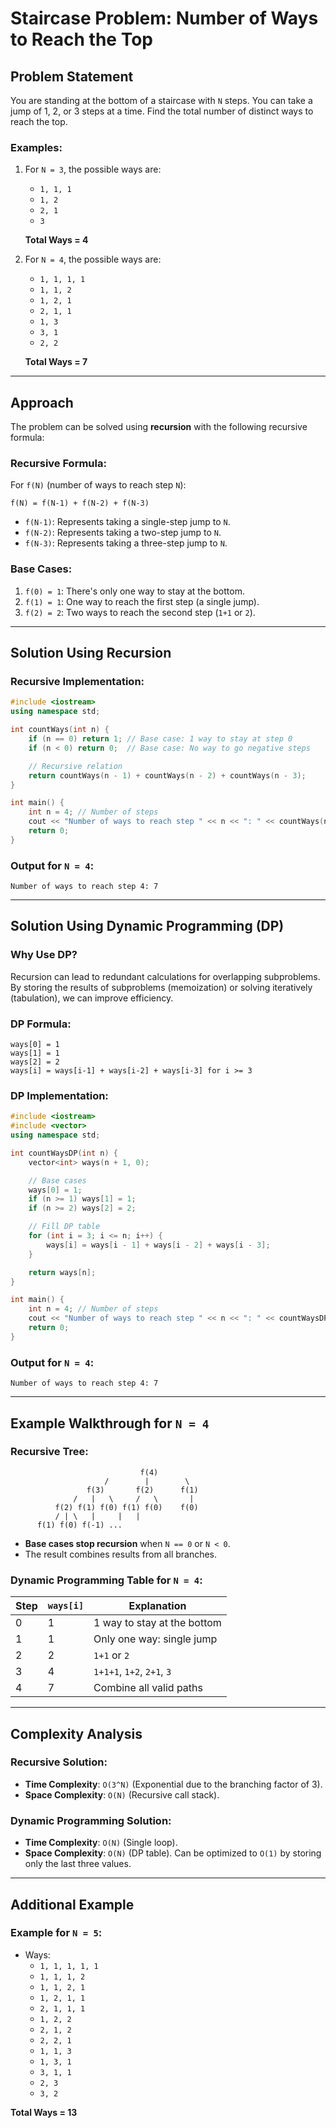 # Staircase Problem: Number of Ways to Reach the Top

## Problem Statement
You are standing at the bottom of a staircase with `N` steps. You can take a jump of 1, 2, or 3 steps at a time. Find the total number of distinct ways to reach the top.

### Examples:
1. For `N = 3`, the possible ways are:
   - `1, 1, 1`
   - `1, 2`
   - `2, 1`
   - `3`
   
   **Total Ways = 4**

2. For `N = 4`, the possible ways are:
   - `1, 1, 1, 1`
   - `1, 1, 2`
   - `1, 2, 1`
   - `2, 1, 1`
   - `1, 3`
   - `3, 1`
   - `2, 2`

   **Total Ways = 7**

---

## Approach

The problem can be solved using **recursion** with the following recursive formula:

### Recursive Formula:
For `f(N)` (number of ways to reach step `N`):
```
f(N) = f(N-1) + f(N-2) + f(N-3)
```
- `f(N-1)`: Represents taking a single-step jump to `N`.
- `f(N-2)`: Represents taking a two-step jump to `N`.
- `f(N-3)`: Represents taking a three-step jump to `N`.

### Base Cases:
1. `f(0) = 1`: There's only one way to stay at the bottom.
2. `f(1) = 1`: One way to reach the first step (a single jump).
3. `f(2) = 2`: Two ways to reach the second step (`1+1` or `2`).

---

## Solution Using Recursion

### Recursive Implementation:
```cpp
#include <iostream>
using namespace std;

int countWays(int n) {
    if (n == 0) return 1; // Base case: 1 way to stay at step 0
    if (n < 0) return 0;  // Base case: No way to go negative steps

    // Recursive relation
    return countWays(n - 1) + countWays(n - 2) + countWays(n - 3);
}

int main() {
    int n = 4; // Number of steps
    cout << "Number of ways to reach step " << n << ": " << countWays(n) << endl;
    return 0;
}
```

### Output for `N = 4`:
```
Number of ways to reach step 4: 7
```

---

## Solution Using Dynamic Programming (DP)

### Why Use DP?
Recursion can lead to redundant calculations for overlapping subproblems. By storing the results of subproblems (memoization) or solving iteratively (tabulation), we can improve efficiency.

### DP Formula:
```
ways[0] = 1
ways[1] = 1
ways[2] = 2
ways[i] = ways[i-1] + ways[i-2] + ways[i-3] for i >= 3
```

### DP Implementation:
```cpp
#include <iostream>
#include <vector>
using namespace std;

int countWaysDP(int n) {
    vector<int> ways(n + 1, 0);

    // Base cases
    ways[0] = 1;
    if (n >= 1) ways[1] = 1;
    if (n >= 2) ways[2] = 2;

    // Fill DP table
    for (int i = 3; i <= n; i++) {
        ways[i] = ways[i - 1] + ways[i - 2] + ways[i - 3];
    }

    return ways[n];
}

int main() {
    int n = 4; // Number of steps
    cout << "Number of ways to reach step " << n << ": " << countWaysDP(n) << endl;
    return 0;
}
```

### Output for `N = 4`:
```
Number of ways to reach step 4: 7
```

---

## Example Walkthrough for `N = 4`

### Recursive Tree:
```
                             f(4)
                     /        |        \
                 f(3)       f(2)      f(1)
              /   |   \     /   \       |
          f(2) f(1) f(0) f(1) f(0)    f(0)
          / | \   |     |   |
      f(1) f(0) f(-1) ...
```
- **Base cases stop recursion** when `N == 0` or `N < 0`.
- The result combines results from all branches.

### Dynamic Programming Table for `N = 4`:
| Step | `ways[i]` | Explanation                   |
|------|-----------|-------------------------------|
| 0    | 1         | 1 way to stay at the bottom   |
| 1    | 1         | Only one way: single jump     |
| 2    | 2         | `1+1` or `2`                 |
| 3    | 4         | `1+1+1`, `1+2`, `2+1`, `3`   |
| 4    | 7         | Combine all valid paths      |

---

## Complexity Analysis

### Recursive Solution:
- **Time Complexity**: `O(3^N)` (Exponential due to the branching factor of 3).
- **Space Complexity**: `O(N)` (Recursive call stack).

### Dynamic Programming Solution:
- **Time Complexity**: `O(N)` (Single loop).
- **Space Complexity**: `O(N)` (DP table). Can be optimized to `O(1)` by storing only the last three values.

---

## Additional Example

### Example for `N = 5`:
- Ways:
  - `1, 1, 1, 1, 1`
  - `1, 1, 1, 2`
  - `1, 1, 2, 1`
  - `1, 2, 1, 1`
  - `2, 1, 1, 1`
  - `1, 2, 2`
  - `2, 1, 2`
  - `2, 2, 1`
  - `1, 1, 3`
  - `1, 3, 1`
  - `3, 1, 1`
  - `2, 3`
  - `3, 2`

**Total Ways = 13**
